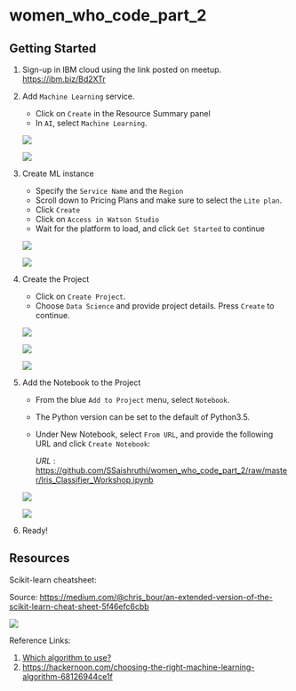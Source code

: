 # women_who_code_part_2

## Getting Started

1. Sign-up in IBM cloud using the link posted on meetup. https://ibm.biz/Bd2XTr
2. Add `Machine Learning` service.

    * Click on `Create` in the Resource Summary panel
    * In `AI`, select `Machine Learning`.
          
    ![](images/1.png)
    
    ![](images/2.png)

3. Create ML instance
    * Specify the `Service Name` and the `Region`
    * Scroll down to Pricing Plans and make sure to select the `Lite plan`.
    * Click `Create`
    * Click on `Access in Watson Studio`
    * Wait for the platform to load, and click `Get Started` to continue
    
    ![](images/3.png)
    
    ![](images/4.png)

4. Create the Project
    * Click on `Create Project`.
    * Choose `Data Science` and provide project details. Press `Create` to continue.
    
    ![](images/5.png)
    
    ![](images/6.png)
    
    ![](images/7.png)

5. Add the Notebook to the Project
    * From the blue `Add to Project` menu, select `Notebook`.
    * The Python version can be set to the default of Python3.5.
    
    * Under New Notebook, select `From URL`, and provide the following URL and click `Create Notebook`:
    
       _URL_ : https://github.com/SSaishruthi/women_who_code_part_2/raw/master/Iris_Classifier_Workshop.ipynb
    
    ![](images/8.png)
    
    ![](images/9.png)

6. Ready!

## Resources

Scikit-learn cheatsheet:

Source: https://medium.com/@chris_bour/an-extended-version-of-the-scikit-learn-cheat-sheet-5f46efc6cbb

![](images/sk.jpeg)

Reference Links:

1. [Which algorithm to use?](https://blogs.sas.com/content/subconsciousmusings/2017/04/12/machine-learning-algorithm-use/)
2. https://hackernoon.com/choosing-the-right-machine-learning-algorithm-68126944ce1f

